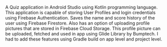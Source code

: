 A Quiz application in Android Studio using Kotlin programming language. This application is capable of storing User Profiles and login credentials using Firebase Authentication. Saves the name and score history of the user using Firebase Firestore. Also has an option of uploading profile pictures that are stored in Firebase Cloud Storage. This profile picture can be uploaded, fetched and used in app using Glide Library by Bumptech. I had to add these features using Gradle build on app level and project level.
